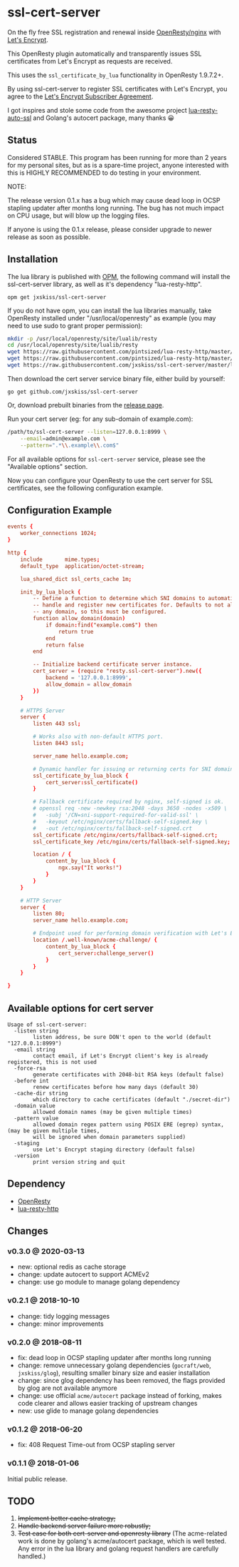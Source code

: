 # ssl-cert-server

On the fly free SSL registration and renewal inside [OpenResty/nginx](http://openresty.org) with [Let's Encrypt](https://letsencrypt.org).

This OpenResty plugin automatically and transparently issues SSL certificates from Let's Encrypt as requests are received.

This uses the `ssl_certificate_by_lua` functionality in OpenResty 1.9.7.2+.

By using ssl-cert-server to register SSL certificates with Let's Encrypt, you agree to the [Let's Encrypt Subscriber Agreement](https://letsencrypt.org/repository/).

I got inspires and stole some code from the awesome project [lua-resty-auto-ssl](https://github.com/GUI/lua-resty-auto-ssl) and Golang's autocert package, many thanks 😀

## Status

Considered STABLE.
This program has been running for more than 2 years for my personal sites, but as is a spare-time project,
anyone interested with this is HIGHLY RECOMMENDED to do testing in your environment.

NOTE:

The release version 0.1.x has a bug which may cause dead loop in OCSP stapling updater after months long running.
The bug has not much impact on CPU usage, but will blow up the logging files.

If anyone is using the 0.1.x release, please consider upgrade to newer release as soon as possible.

## Installation

The lua library is published with [OPM](https://opm.openresty.org/),
the following command will install the ssl-cert-server library, as well as it's dependency "lua-resty-http".

`opm get jxskiss/ssl-cert-server`

If you do not have opm, you can install the lua libraries manually, take OpenResty
installed under "/usr/local/openresty" as example (you may need to use sudo to grant proper permission):

```bash
mkdir -p /usr/local/openresty/site/lualib/resty
cd /usr/local/openresty/site/lualib/resty
wget https://raw.githubusercontent.com/pintsized/lua-resty-http/master/lib/resty/http.lua
wget https://raw.githubusercontent.com/pintsized/lua-resty-http/master/lib/resty/http_headers.lua
wget https://raw.githubusercontent.com/jxskiss/ssl-cert-server/master/lib/resty/ssl-cert-server.lua
```

Then download the cert server service binary file, either build by yourself:

`go get github.com/jxskiss/ssl-cert-server`

Or, download prebuilt binaries from the [release page](https://github.com/jxskiss/ssl-cert-server/releases).

Run your cert server (eg: for any sub-domain of example.com):

```bash
/path/to/ssl-cert-server --listen=127.0.0.1:8999 \
    --email=admin@example.com \
    --pattern=".*\\.example\\.com$"
```

For all available options for `ssl-cert-server` service, please see the "Available options" section.

Now you can configure your OpenResty to use the cert server for SSL certificates, see the following configuration example.

## Configuration Example

```conf
events {
    worker_connections 1024;
}

http {
    include       mime.types;
    default_type  application/octet-stream;

    lua_shared_dict ssl_certs_cache 1m;

    init_by_lua_block {
        -- Define a function to determine which SNI domains to automatically
        -- handle and register new certificates for. Defaults to not allowing
        -- any domain, so this must be configured.
        function allow_domain(domain)
            if domain:find("example.com$") then
                return true
            end
            return false
        end

        -- Initialize backend certificate server instance.
        cert_server = (require "resty.ssl-cert-server").new({
            backend = '127.0.0.1:8999',
            allow_domain = allow_domain
        })
    }

    # HTTPS Server
    server {
        listen 443 ssl;

        # Works also with non-default HTTPS port.
        listen 8443 ssl;

        server_name hello.example.com;

        # Dynamic handler for issuing or returning certs for SNI domains.
        ssl_certificate_by_lua_block {
            cert_server:ssl_certificate()
        }

        # Fallback certificate required by nginx, self-signed is ok.
        # openssl req -new -newkey rsa:2048 -days 3650 -nodes -x509 \
        #   -subj '/CN=sni-support-required-for-valid-ssl' \
        #   -keyout /etc/nginx/certs/fallback-self-signed.key \
        #   -out /etc/nginx/certs/fallback-self-signed.crt
        ssl_certificate /etc/nginx/certs/fallback-self-signed.crt;
        ssl_certificate_key /etc/nginx/certs/fallback-self-signed.key;

        location / {
            content_by_lua_block {
                ngx.say("It works!")
            }
        }
    }

    # HTTP Server
    server {
        listen 80;
        server_name hello.example.com;

        # Endpoint used for performing domain verification with Let's Encrypt.
        location /.well-known/acme-challenge/ {
            content_by_lua_block {
                cert_server:challenge_server()
            }
        }
    }

}
```

## Available options for cert server

```text
Usage of ssl-cert-server:
  -listen string
        listen address, be sure DON't open to the world (default "127.0.0.1:8999")
  -email string
        contact email, if Let's Encrypt client's key is already registered, this is not used
  -force-rsa
        generate certificates with 2048-bit RSA keys (default false)
  -before int
        renew certificates before how many days (default 30)
  -cache-dir string
        which directory to cache certificates (default "./secret-dir")
  -domain value
        allowed domain names (may be given multiple times)
  -pattern value
        allowed domain regex pattern using POSIX ERE (egrep) syntax, (may be given multiple times,
        will be ignored when domain parameters supplied)
  -staging
        use Let's Encrypt staging directory (default false)
  -version
        print version string and quit
```

## Dependency

- [OpenResty](https://openresty.org/)
- [lua-resty-http](https://github.com/pintsized/lua-resty-http)

## Changes

### v0.3.0 @ 2020-03-13

- new: optional redis as cache storage
- change: update autocert to support ACMEv2
- change: use go module to manage golang dependency

### v0.2.1 @ 2018-10-10

- change: tidy logging messages
- change: minor improvements

### v0.2.0 @ 2018-08-11

- fix: dead loop in OCSP stapling updater after months long running
- change: remove unnecessary golang dependencies (`gocraft/web`, `jxskiss/glog`), resulting smaller binary size and easier installation
- change: since glog dependency has been removed, the flags provided by glog are not available anymore
- change: use official `acme/autocert` package instead of forking, makes code clearer and allows easier tracking of upstream changes
- new: use glide to manage golang dependencies

### v0.1.2 @ 2018-06-20

- fix: 408 Request Time-out from OCSP stapling server

### v0.1.1 @ 2018-01-06

Initial public release.

## TODO

1. ~~Implement better cache strategy;~~
2. ~~Handle backend server failure more robustly;~~
3. ~~Test case for both cert-server and openresty library~~
   (The acme-related work is done by golang's acme/autocert package,
   which is well tested. Any error in the lua library and golang
   request handlers are carefully handled.)
